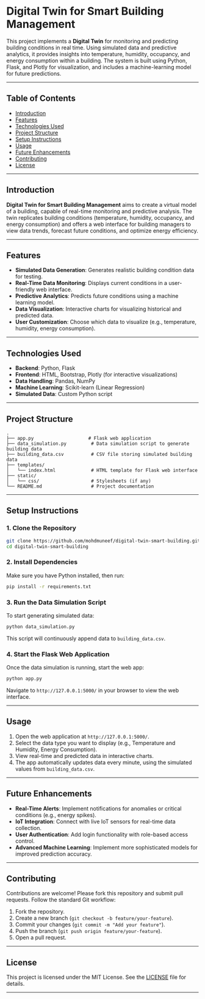 # **Digital Twin for Smart Building Management**

This project implements a **Digital Twin** for monitoring and predicting building conditions in real time. Using simulated data and predictive analytics, it provides insights into temperature, humidity, occupancy, and energy consumption within a building. The system is built using Python, Flask, and Plotly for visualization, and includes a machine-learning model for future predictions.

---

## **Table of Contents**
- [Introduction](#introduction)
- [Features](#features)
- [Technologies Used](#technologies-used)
- [Project Structure](#project-structure)
- [Setup Instructions](#setup-instructions)
- [Usage](#usage)
- [Future Enhancements](#future-enhancements)
- [Contributing](#contributing)
- [License](#license)

---

## **Introduction**

**Digital Twin for Smart Building Management** aims to create a virtual model of a building, capable of real-time monitoring and predictive analysis. The twin replicates building conditions (temperature, humidity, occupancy, and energy consumption) and offers a web interface for building managers to view data trends, forecast future conditions, and optimize energy efficiency.

---

## **Features**
- **Simulated Data Generation**: Generates realistic building condition data for testing.
- **Real-Time Data Monitoring**: Displays current conditions in a user-friendly web interface.
- **Predictive Analytics**: Predicts future conditions using a machine learning model.
- **Data Visualization**: Interactive charts for visualizing historical and predicted data.
- **User Customization**: Choose which data to visualize (e.g., temperature, humidity, energy consumption).

---

## **Technologies Used**
- **Backend**: Python, Flask
- **Frontend**: HTML, Bootstrap, Plotly (for interactive visualizations)
- **Data Handling**: Pandas, NumPy
- **Machine Learning**: Scikit-learn (Linear Regression)
- **Simulated Data**: Custom Python script

---

## **Project Structure**

```
.
├── app.py                    # Flask web application
├── data_simulation.py         # Data simulation script to generate building data
├── building_data.csv          # CSV file storing simulated building data
├── templates/
│   └── index.html             # HTML template for Flask web interface
├── static/
│   └── css/                   # Stylesheets (if any)
└── README.md                  # Project documentation
```

---

## **Setup Instructions**

### **1. Clone the Repository**
```bash
git clone https://github.com/mohdmuneef/digital-twin-smart-building.git
cd digital-twin-smart-building
```

### **2. Install Dependencies**
Make sure you have Python installed, then run:
```bash
pip install -r requirements.txt
```

### **3. Run the Data Simulation Script**
To start generating simulated data:
```bash
python data_simulation.py
```
This script will continuously append data to `building_data.csv`.

### **4. Start the Flask Web Application**
Once the data simulation is running, start the web app:
```bash
python app.py
```
Navigate to `http://127.0.0.1:5000/` in your browser to view the web interface.

---

## **Usage**
1. Open the web application at `http://127.0.0.1:5000/`.
2. Select the data type you want to display (e.g., Temperature and Humidity, Energy Consumption).
3. View real-time and predicted data in interactive charts.
4. The app automatically updates data every minute, using the simulated values from `building_data.csv`.

---

## **Future Enhancements**
- **Real-Time Alerts**: Implement notifications for anomalies or critical conditions (e.g., energy spikes).
- **IoT Integration**: Connect with live IoT sensors for real-time data collection.
- **User Authentication**: Add login functionality with role-based access control.
- **Advanced Machine Learning**: Implement more sophisticated models for improved prediction accuracy.

---

## **Contributing**

Contributions are welcome! Please fork this repository and submit pull requests. Follow the standard Git workflow:
1. Fork the repository.
2. Create a new branch (`git checkout -b feature/your-feature`).
3. Commit your changes (`git commit -m "Add your feature"`).
4. Push the branch (`git push origin feature/your-feature`).
5. Open a pull request.

---

## **License**
This project is licensed under the MIT License. See the [LICENSE](LICENSE) file for details.

---
